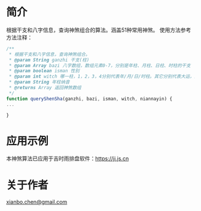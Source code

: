 # 简介
根据干支和八字信息，查询神煞组合的算法。涵盖51种常用神煞。
使用方法参考方法注释：
```javascript
/**
 * 根据干支和八字信息，查询神煞组合。
 * @param String ganzhi 干支(柱)
 * @param Array bazi 八字数组，数组元素0-7，分别是年柱、月柱、日柱、时柱的干支
 * @param boolean isman 性别
 * @param int witch 哪一柱，1，2，3，4分别代表年/月/日/时柱。其它分别代表大运，流年，流月，流时。
 * @param String 年柱纳音
 * @returns Array 返回神煞数组
 */
function queryShenSha(ganzhi, bazi, isman, witch, niannayin) {
...

}
```
# 应用示例
本神煞算法已应用于吉时雨排盘软件：https://ji.js.cn

# 关于作者
xianbo.chen@gmail.com
